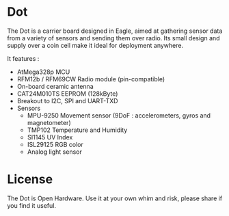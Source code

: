 # Dot

The Dot is a carrier board designed in Eagle, aimed at gathering sensor data from a variety of sensors and sending them over radio.
Its small design and supply over a coin cell make it ideal for deployment anywhere.

It features :
* AtMega328p MCU
* RFM12b / RFM69CW Radio module (pin-compatible)
* On-board ceramic antenna
* CAT24M010TS EEPROM (128kByte)
* Breakout to I2C, SPI and UART-TXD
* Sensors
  * MPU-9250 Movement sensor (9DoF : accelerometers, gyros and magnetometer)
  * TMP102 Temperature and Humidity
  * SI1145 UV Index
  * ISL29125 RGB color
  * Analog light sensor

# License
The Dot is Open Hardware. Use it at your own whim and risk, please share if you find it useful.
